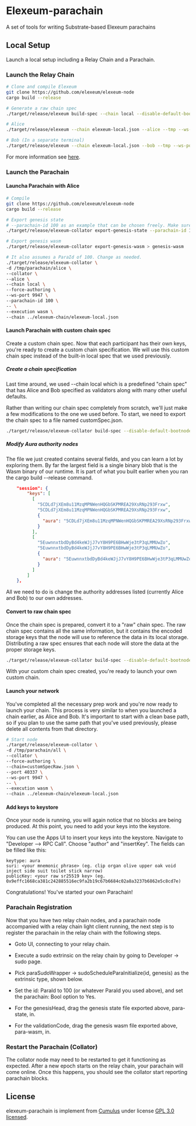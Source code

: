 # Elexeum-parachain
A set of tools for writing Substrate-based Elexeum parachains

## Local Setup
Launch a local setup including a Relay Chain and a Parachain.

### Launch the Relay Chain
```sh
# Clone and compile Elexeum
git clone https://github.com/elexeum/elexeum-node
cargo build --release

# Generate a raw chain spec
./target/release/elexeum build-spec --chain local --disable-default-bootnode --raw > elexeum-local.json

# Alice
./target/release/elexeum --chain elexeum-local.json --alice --tmp --ws-port 9945

# Bob (In a separate terminal)
./target/release/elexeum --chain elexeum-local.json --bob --tmp --ws-port 9946 --port 30334
```
For more information see [here](https://github.com/elexeum/elexeum-node/blob/main/README.md).

### Launch the Parachain

#### Launcha Parachain with Alice

```sh
# Compile 
git clone https://github.com/elexeum/elexeum-node
cargo build --release

# Export genesis state
# --parachain-id 100 as an example that can be chosen freely. Make sure to everywhere use the same parachain id
./target/release/elexeum-collator export-genesis-state --parachain-id 100 > genesis-state

# Export genesis wasm
./target/release/elexeum-collator export-genesis-wasm > genesis-wasm

# It also assumes a ParaId of 100. Change as needed.
./target/release/elexeum-collator \
-d /tmp/parachain/alice \
--collator \
--alice \
--chain local \
--force-authoring \
--ws-port 9947 \
--parachain-id 100 \
-- \
--execution wasm \
--chain ../elexeum-chain/elexeum-local.json
```

#### Launch Parachain with custom chain spec

Create a custom chain spec. Now that each participant has their own keys, you're ready to create a custom chain specification. We will use this custom chain spec instead of the built-in local spec that we used previously.

##### Create a chain specification

Last time around, we used --chain local which is a predefined "chain spec" that has Alice and Bob specified as validators along with many other useful defaults.

Rather than writing our chain spec completely from scratch, we'll just make a few modifications to the one we used before. To start, we need to export the chain spec to a file named customSpec.json.

```sh
./target/release/elexeum-collator build-spec --disable-default-bootnode --chain local > customSpec.json
```

##### Modify Aura authority nodes

The file we just created contains several fields, and you can learn a lot by exploring them. By far the largest field is a single binary blob that is the Wasm binary of our runtime. It is part of what you built earlier when you ran the cargo build --release command.

```json
    "session": {
        "keys": [
          [
            "5CDLd7jXEm8u11MzqMPNWenHQGbSKPMREA29XsRNp293Frxw",
            "5CDLd7jXEm8u11MzqMPNWenHQGbSKPMREA29XsRNp293Frxw",
            {
              "aura": "5CDLd7jXEm8u11MzqMPNWenHQGbSKPMREA29XsRNp293Frxw"
            }
          ],
          [
            "5EuwnnxtbdDyBd4keWJjJ7vY8H9PE6BHwWje3tP3qLMMUwZo",
            "5EuwnnxtbdDyBd4keWJjJ7vY8H9PE6BHwWje3tP3qLMMUwZo",
            {
              "aura": "5EuwnnxtbdDyBd4keWJjJ7vY8H9PE6BHwWje3tP3qLMMUwZo"
            }
          ]
        ]
    },
```

All we need to do is change the authority addresses listed (currently Alice and Bob) to our own addresses.

#### Convert to raw chain spec

Once the chain spec is prepared, convert it to a "raw" chain spec. The raw chain spec contains all the same information, but it contains the encoded storage keys that the node will use to reference the data in its local storage. Distributing a raw spec ensures that each node will store the data at the proper storage keys.

```sh
./target/release/elexeum-collator build-spec --disable-default-bootnode --chain=customSpec.json --raw > customSpecRaw.json
```

With your custom chain spec created, you're ready to launch your own custom chain.

#### Launch your network

You've completed all the necessary prep work and you're now ready to launch your chain. This process is very similar to when you launched a chain earlier, as Alice and Bob. It's important to start with a clean base path, so if you plan to use the same path that you've used previously, please delete all contents from that directory.

```sh
# Start node
./target/release/elexeum-collator \
-d /tmp/parachain/all \
--collator \
--force-authoring \
--chain=customSpecRaw.json \
--port 40337 \
--ws-port 9947 \
-- \
--execution wasm \
--chain ../elexeum-chain/elexeum-local.json
```

#### Add keys to keystore

Once your node is running, you will again notice that no blocks are being produced. At this point, you need to add your keys into the keystore.

You can use the Apps UI to insert your keys into the keystore. Navigate to "Developer --> RPC Call". Choose "author" and "insertKey". The fields can be filled like this:

```
keytype: aura
suri: <your mnemonic phrase> (eg. clip organ olive upper oak void inject side suit toilet stick narrow)
publicKey: <your raw sr25519 key> (eg. 0x9effc1668ca381c242885516ec9fa2b19c67b6684c02a8a3237b6862e5c8cd7e)
```

Congratulations! You've started your own Parachain!

### Parachain Registration
Now that you have two relay chain nodes, and a parachain node accompanied with a relay chain light client running, the next step is to register the parachain in the relay chain with the following steps.
- Goto UI, connecting to your relay chain.
- Execute a sudo extrinsic on the relay chain by going to Developer -> sudo page.
- Pick paraSudoWrapper -> sudoScheduleParaInitialize(id, genesis) as the extrinsic type, shown below.

- Set the id: ParaId to 100 (or whatever ParaId you used above), and set the parachain: Bool option to Yes.

- For the genesisHead, drag the genesis state file exported above, para-state, in.

- For the validationCode, drag the genesis wasm file exported above, para-wasm, in.

### Restart the Parachain (Collator)

The collator node may need to be restarted to get it functioning as expected. After a new epoch starts on the relay chain, your parachain will come online. Once this happens, you should see the collator start reporting parachain blocks.

## License

elexeum-parachain is implement from [Cumulus](https://github.com/paritytech/cumulus.git) under license [GPL 3.0 licensed](LICENSE-GPL3).